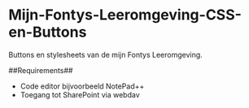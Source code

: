 # Mijn-Fontys-Leeromgeving-CSS-en-Buttons
Buttons en stylesheets van de mijn Fontys Leeromgeving.

##Requirements##
- Code editor bijvoorbeeld NotePad++
- Toegang tot SharePoint via webdav

